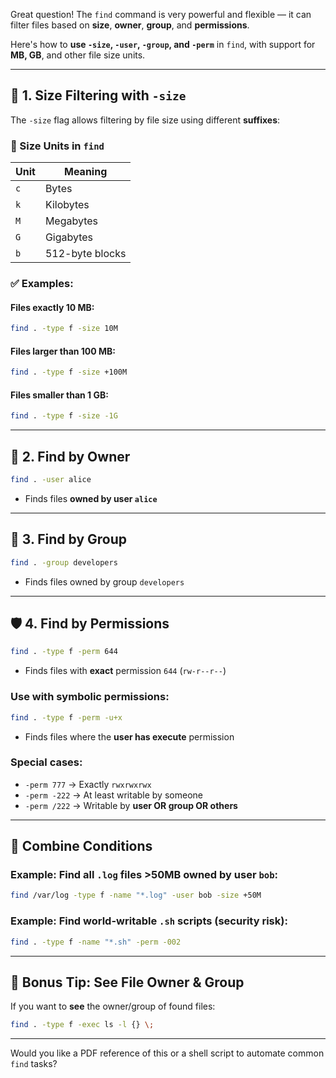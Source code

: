 Great question! The `find` command is very powerful and flexible — it can filter files based on **size**, **owner**, **group**, and **permissions**.

Here's how to **use `-size`, `-user`, `-group`, and `-perm`** in `find`, with support for **MB, GB**, and other file size units.

---

## 🔢 **1. Size Filtering with `-size`**

The `-size` flag allows filtering by file size using different **suffixes**:

### 📏 Size Units in `find`

| Unit | Meaning         |
| ---- | --------------- |
| `c`  | Bytes           |
| `k`  | Kilobytes       |
| `M`  | Megabytes       |
| `G`  | Gigabytes       |
| `b`  | 512-byte blocks |

### ✅ Examples:

#### Files **exactly** 10 MB:

```bash
find . -type f -size 10M
```

#### Files **larger** than 100 MB:

```bash
find . -type f -size +100M
```

#### Files **smaller** than 1 GB:

```bash
find . -type f -size -1G
```

---

## 👤 **2. Find by Owner**

```bash
find . -user alice
```

* Finds files **owned by user `alice`**

---

## 👥 **3. Find by Group**

```bash
find . -group developers
```

* Finds files owned by group `developers`

---

## 🛡️ **4. Find by Permissions**

```bash
find . -type f -perm 644
```

* Finds files with **exact** permission `644` (`rw-r--r--`)

### Use with symbolic permissions:

```bash
find . -type f -perm -u+x
```

* Finds files where the **user has execute** permission

### Special cases:

* `-perm 777` → Exactly `rwxrwxrwx`
* `-perm -222` → At least writable by someone
* `-perm /222` → Writable by **user OR group OR others**

---

## 🧪 Combine Conditions

### Example: Find all `.log` files >50MB owned by user `bob`:

```bash
find /var/log -type f -name "*.log" -user bob -size +50M
```

### Example: Find world-writable `.sh` scripts (security risk):

```bash
find . -type f -name "*.sh" -perm -002
```

---

## 🧠 Bonus Tip: See File Owner & Group

If you want to **see** the owner/group of found files:

```bash
find . -type f -exec ls -l {} \;
```

---

Would you like a PDF reference of this or a shell script to automate common `find` tasks?
